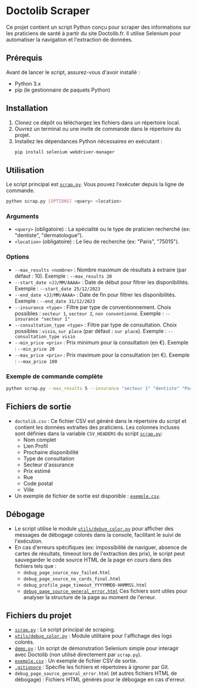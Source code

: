 # Doctolib Scraper

Ce projet contient un script Python conçu pour scraper des informations sur les praticiens de santé à partir du site Doctolib.fr. Il utilise Selenium pour automatiser la navigation et l'extraction de données.

## Prérequis

Avant de lancer le script, assurez-vous d'avoir installé :
- Python 3.x
- pip (le gestionnaire de paquets Python)

## Installation

1.  Clonez ce dépôt ou téléchargez les fichiers dans un répertoire local.
2.  Ouvrez un terminal ou une invite de commande dans le répertoire du projet.
3.  Installez les dépendances Python nécessaires en exécutant :
    ```sh
    pip install selenium webdriver-manager
    ```

## Utilisation

Le script principal est [`scrap.py`](s%3A/Bureau/git/IPSSI_WebScrapSelenium/scrap.py). Vous pouvez l'exécuter depuis la ligne de commande.

```sh
python scrap.py [OPTIONS] <query> <location>
```

### Arguments

-   `<query>` (obligatoire) : La spécialité ou le type de praticien recherché (ex: "dentiste", "dermatologue").
-   `<location>` (obligatoire) : Le lieu de recherche (ex: "Paris", "75015").

### Options

-   `--max_results <nombre>` : Nombre maximum de résultats à extraire (par défaut : 10).
    Exemple : `--max_results 20`
-   `--start_date <JJ/MM/AAAA>` : Date de début pour filtrer les disponibilités.
    Exemple : `--start_date 25/12/2023`
-   `--end_date <JJ/MM/AAAA>` : Date de fin pour filtrer les disponibilités.
    Exemple : `--end_date 31/12/2023`
-   `--insurance <type>` : Filtre par type de conventionnement.
    Choix possibles : `secteur 1`, `secteur 2`, `non conventionné`.
    Exemple : `--insurance "secteur 1"`
-   `--consultation_type <type>` : Filtre par type de consultation.
    Choix possibles : `visio`, `sur place` (par défaut : `sur place`).
    Exemple : `--consultation_type visio`
-   `--min_price <prix>` : Prix minimum pour la consultation (en €).
    Exemple : `--min_price 20`
-   `--max_price <prix>` : Prix maximum pour la consultation (en €).
    Exemple : `--max_price 100`

### Exemple de commande complète

```sh
python scrap.py --max_results 5 --insurance "secteur 1" "dentiste" "Paris"
```

## Fichiers de sortie

-   `doctolib.csv` : Ce fichier CSV est généré dans le répertoire du script et contient les données extraites des praticiens. Les colonnes incluses sont définies dans la variable `CSV_HEADERS` du script [`scrap.py`](s%3A/Bureau/git/IPSSI_WebScrapSelenium/scrap.py):
    -   Nom complet
    -   Lien Profil
    -   Prochaine disponibilité
    -   Type de consultation
    -   Secteur d'assurance
    -   Prix estimé
    -   Rue
    -   Code postal
    -   Ville
-   Un exemple de fichier de sortie est disponible : [`exemple.csv`](s%3A/Bureau/git/IPSSI_WebScrapSelenium/exemple.csv).

## Débogage

-   Le script utilise le module [`utils/debug_color.py`](s%3A/Bureau/git/IPSSI_WebScrapSelenium/utils/debug_color.py) pour afficher des messages de débogage colorés dans la console, facilitant le suivi de l'exécution.
-   En cas d'erreurs spécifiques (ex: impossibilité de naviguer, absence de cartes de résultats, timeout lors de l'extraction des prix), le script peut sauvegarder le code source HTML de la page en cours dans des fichiers tels que :
    -   `debug_page_source_nav_failed.html`
    -   `debug_page_source_no_cards_final.html`
    -   `debug_profile_page_timeout_YYYYMMDD-HHMMSS.html`
    -   [`debug_page_source_general_error.html`](s%3A/Bureau/git/IPSSI_WebScrapSelenium/debug_page_source_general_error.html)
    Ces fichiers sont utiles pour analyser la structure de la page au moment de l'erreur.

## Fichiers du projet

-   [`scrap.py`](s%3A/Bureau/git/IPSSI_WebScrapSelenium/scrap.py) : Le script principal de scraping.
-   [`utils/debug_color.py`](s%3A/Bureau/git/IPSSI_WebScrapSelenium/utils/debug_color.py) : Module utilitaire pour l'affichage des logs colorés.
-   [`demo.py`](s%3A/Bureau/git/IPSSI_WebScrapSelenium/demo.py) : Un script de démonstration Selenium simple pour interagir avec Doctolib (non utilisé directement par `scrap.py`).
-   [`exemple.csv`](s%3A/Bureau/git/IPSSI_WebScrapSelenium/exemple.csv) : Un exemple de fichier CSV de sortie.
-   [`.gitignore`](s%3A/Bureau/git/IPSSI_WebScrapSelenium/.gitignore) : Spécifie les fichiers et répertoires à ignorer par Git.
-   `debug_page_source_general_error.html` (et autres fichiers HTML de débogage) : Fichiers HTML générés pour le débogage en cas d'erreur.
